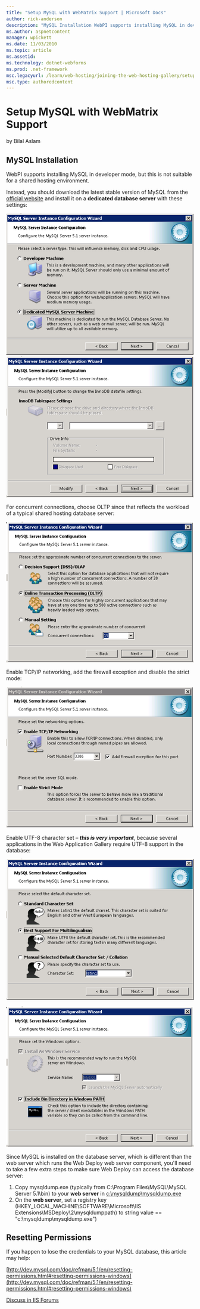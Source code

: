 ```yaml
---
title: "Setup MySQL with WebMatrix Support | Microsoft Docs"
author: rick-anderson
description: "MySQL Installation WebPI supports installing MySQL in developer mode, but this is not suitable for a shared hosting environment. Instead, you should download..."
ms.author: aspnetcontent
manager: wpickett
ms.date: 11/03/2010
ms.topic: article
ms.assetid: 
ms.technology: dotnet-webforms
ms.prod: .net-framework
msc.legacyurl: /learn/web-hosting/joining-the-web-hosting-gallery/setup-mysql-with-webmatrix-support
msc.type: authoredcontent
---
```

Setup MySQL with WebMatrix Support
====================
by Bilal Aslam

## MySQL Installation

WebPI supports installing MySQL in developer mode, but this is not suitable for a shared hosting environment.

Instead, you should download the latest stable version of MySQL from the [official website](http://www.mysql.com/ "MySQL website") and install it on a **dedicated database server** with these settings:

[![](setup-mysql-with-webmatrix-support/_static/image3.png)](setup-mysql-with-webmatrix-support/_static/image2.png)[![](setup-mysql-with-webmatrix-support/_static/image5.png)](setup-mysql-with-webmatrix-support/_static/image4.png)

For concurrent connections, choose OLTP since that reflects the workload of a typical shared hosting database server:

[![](setup-mysql-with-webmatrix-support/_static/image7.png)](setup-mysql-with-webmatrix-support/_static/image6.png)

Enable TCP/IP networking, add the firewall exception and disable the strict mode:

[![](setup-mysql-with-webmatrix-support/_static/image9.png)](setup-mysql-with-webmatrix-support/_static/image8.png)


Enable UTF-8 character set – ***this is very important***, because several applications in the Web Application Gallery require UTF-8 support in the database:


[![](setup-mysql-with-webmatrix-support/_static/image11.png)](setup-mysql-with-webmatrix-support/_static/image10.png)

[![](setup-mysql-with-webmatrix-support/_static/image13.png)](setup-mysql-with-webmatrix-support/_static/image12.png)


Since MySQL is installed on the database server, which is different than the web server which runs the Web Deploy web server component, you'll need to take a few extra steps to make sure Web Deploy can access the database server:

1. Copy mysqldump.exe (typically from C:\Program Files\MySQL\MySQL Server 5.1\bin) to your **web server** in [c:\mysqldump\mysqldump.exe](file:///c:/mysqldump/mysqldump.exe)
2. On the **web server**, set a registry key (HKEY\_LOCAL\_MACHINE\SOFTWARE\Microsoft\IIS Extensions\MSDeploy\2\mysqldumppath) to string value == "c:\mysqldump\mysqldump.exe")


## Resetting Permissions

If you happen to lose the credentials to your MySQL database, this article may help:

[http://dev.mysql.com/doc/refman/5.1/en/resetting-permissions.html#resetting-permissions-windows](http://dev.mysql.com/doc/refman/5.1/en/resetting-permissions.html#resetting-permissions-windows)
  
  
[Discuss in IIS Forums](https://forums.iis.net/1157.aspx)
